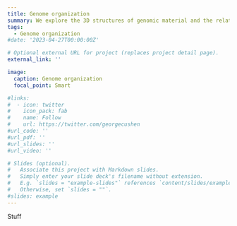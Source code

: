 ```yaml
---
title: Genome organization
summary: We explore the 3D structures of genomic material and the relationship of those structures to biological function.
tags:
  - Genome organization
#date: '2023-04-27T00:00:00Z'

# Optional external URL for project (replaces project detail page).
external_link: ''

image:
  caption: Genome organization
  focal_point: Smart

#links:
#  - icon: twitter
#    icon_pack: fab
#    name: Follow
#    url: https://twitter.com/georgecushen
#url_code: ''
#url_pdf: ''
#url_slides: ''
#url_video: ''

# Slides (optional).
#   Associate this project with Markdown slides.
#   Simply enter your slide deck's filename without extension.
#   E.g. `slides = "example-slides"` references `content/slides/example-slides.md`.
#   Otherwise, set `slides = ""`.
#slides: example
---
```

Stuff
